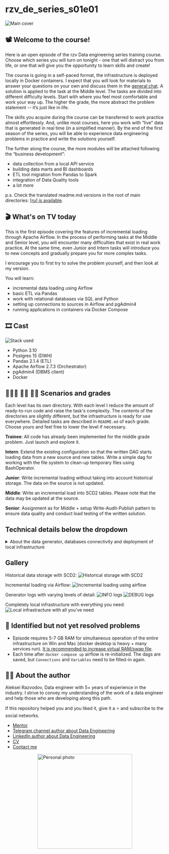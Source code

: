 # rzv_de_series_s01e01

![Main cover](./images/s01e01.jpg)

## 📽️ Welcome to the course!
Here is an open episode of the rzv Data engineering series training course. Choose which series you will turn on tonight - one that will distract you from life, or one that will give you the opportunity to learn skills and create!

The course is going in a self-paced format, the infrastructure is deployed locally in Docker containers. I expect that you will look for materials to answer your questions on your own and discuss them in the [general chat](https://t.me/rzv_de_series). A solution is applied to the task at the Middle level. The tasks are divided into different difficulty levels. Start with where you feel most comfortable and work your way up. The higher the grade, the more abstract the problem statement -- it’s just like in life.

The skills you acquire during the course can be transferred to work practice almost effortlessly. And, unlike most courses, here you work with “live” data that is generated in real time (in a simplified manner). By the end of the first season of the series, you will be able to experience data engineering problems in practice and write the solutions yourself.

The further along the course, the more modules will be attached following the “business development”:
* data collection from a local API service
* building data marts and BI dashboards
* ETL tool migration from Pandas to Spark
* integration of Data Quality tools
* a lot more

p.s. Check the translated readme.md versions in the root of main directories: [\[ru\] is available](README_ru.md).

## 🎬 What's on TV today
This is the first episode covering the features of incremental loading through Apache Airflow. In the process of performing tasks at the Middle and Senior level, you will encounter many difficulties that exist in real work practice. At the same time, even Junior and Intern tasks will introduce you to new concepts and gradually prepare you for more complex tasks.

I encourage you to first try to solve the problem yourself, and then look at my version.

You will learn:
* incremental data loading using Airflow
* basic ETL via Pandas
* work with relational databases via SQL and Python
* setting up connections to sources in Airflow and pgAdmin4
* running applications in containers via Docker Compose

## 🎞️ Cast
![Stack used](./images/image-6.png)

* Python 3.10
* Postgres 15 (DWH)
* Pandas 2.1.4 (ETL)
* Apache Airflow 2.7.3 (Orchestrator)
* pgAdmin4 (DBMS client)
* Docker

## 👨🏻‍🦲 👦🏻 🧔🏻 Scenarios and grades
Each level has its own directory. With each level I reduce the amount of ready-to-run code and raise the task's complexity. The contents of the directories are slightly different, but the infrastructure is ready for use everywhere. Detailed tasks are described in ```README.md``` of each grade. Choose yours and feel free to lower the level if necessary.

**Trainee**: All code has already been implemented for the middle grade problem. Just launch and explore it.

**Intern**: Extend the existing configuration so that the written DAG starts loading data from a new source and new tables. Write a simple dag for working with the file system to clean-up temporary files using BashOperator.

**Junior**: Write incremental loading without taking into account historical storage. The data on the source is not updated.

**Middle**: Write an incremental load into SCD2 tables. Please note that the data may be updated at the source.

**Senior**: Assignment as for Middle + setup Write-Audit-Publish pattern to ensure data quality and conduct load testing of the written solution.


## Technical details below the dropdown


<details>
<summary>About the data generator, databases connectivity and deployment of local infrastructure</summary>

### Data generator

Reproduces the work of backend databases of stores selling exotic fruits with a simplified data model.

You can view and change the current settings here: ```./deploy/env/shop-*.env``` and ```./docker/generator/config.json```. Don't forget to rebuild the generators while in ```./deploy``` directory: ```docker compose up -d --build shop-1 shop-2```.

<details>
<summary>Generator features</summary>
<br>

* Using the Faker package, generates rows for tables in the Postgres database
* Multiple source instances can be deployed (simulating shop's branches)
* Reproducibility of generating and updating data through seed: ```GENERATOR_SEED```
* Deleting data older than time X via ```DELETE_OLDER_THAN_SEC```
* Update random number of columns in rows with managed depth in the past: ```update_rows_per_tick, UPDATE_NOT_OLDER_THAN_SEC```
* Automatic stop after a specified time: ```STOP_GENERATOR_AFTER_SEC```
* Managed frequency of data insertion and modification (time between ticks): ```TICK_INTERVAL_SEC```
* Detailed logging of the DEBUG level and convenient INFO level in the container: ```docker logs shop-1 -f``` and in ```./generator_app_data/logs```
</details>


### Database connectivity
The options are in ```./deploy/env/```.
In Airflow, it is recommended to use Admin - Connections to manage connections.

I suggest studying the data schema on the sources directly from ```pgAdmin4``` after starting the generators and setting up the connections; documentation for the project is not always available.


### Deploying infrastructure locally
1. Fork the repository and clone it to your computer: ```git clone https://github.com/%Username%/rzv_de_series_s01e01.git``` .
2. Install Docker Desktop (I've tested on 4.26.1 (131620)). If you don't have a favorite IDE yet, install VS Code with the Python extension.
3. Open the repository in VS Code, go to the console ```Ctrl+` ``` and to the ```deploy``` directory in the selected grade ```cd ./%Grade%/deploy```
4. Spin-up the services ```docker compose up -d```. Airflow takes about a minute to load.
5. Go to the UI service pages and log in
* Airflow: ```localhost:8080``` ; airflow/airflow
* pgAdmin4: ```localhost:80``` ; admin@admin.com/root
6. Copy to or edit the DAG in ```./%Grade%/airflow_data/dags```, the changes will be updated in a couple of seconds, F5 is not required. Install the needed packages and modules by adding them to ```./%Grade%/docker/airflow/requirements.txt``` followed by rebuilding the airflow container (connections and variables should be set up again, see the section below) ```docker compose up -d --build af-scheduler```.
7. Set up a connection in ```Airflow``` via Admin - Connections, add variables in Admin - Variables, if necessary.
Set up a connection in ```pgAdmin4``` via Servers - Register - Server.
8. Check that the generators are working by viewing the logs in ```./%Grade%/generator_app_data/logs``` or ```docker logs shop-1 -f```, and run the DAGs via unpause. The data will flow into ```pg-dwh``` and will be available in ```pgAdmin4```.

</details>

## Gallery
Historical data storage with SCD2:
![Historical storage with SCD2](./images/image.png)

Incremental loading via Airflow:
![Incremental loading using airflow](./images/image-1.png)

Generator logs with varying levels of detail:
![INFO logs](./images/image-3.png)
![DEBUG logs](./images/image-4.png)

Completely local infrastructure with everything you need:
![Local infrastracture with all you've need](./images/image-5.png)


## 🚧 Identified but not yet resolved problems
* Episode requires 5-7 GB RAM for simultaneous operation of the entire infrastructure on Win and Mac (docker desktop is heavy + many services run). [It is recommended to increase virtual RAM/swap file](https://www.windowscentral.com/how-change-virtual-memory-size-windows-10).
* Each time after ```docker compose up``` airflow is re-initialized. The dags are saved, but ```Connections``` and ```Variables``` need to be filled-in again.


## 👷🏻 About the author
Aleksei Razvodov, Data engineer with 5+ years of experience in the industry. I strive to convey my understanding of the work of a data engineer and help those who are developing along this path.

If this repository helped you and you liked it, give it a ⭐ and subscribe to the social networks.
* [Mentor](https://razvodov-mentorship-de.notion.site/About-me-and-mentorship_ru-06510bfd4bbd4dcba93c351df0ff4a0e)
* [Telegram channel author about Data Engineering](https://t.me/rzv_de)
* [LinkedIn author about Data Engineering](https://www.linkedin.com/in/razvodov-alexey/)
* [CV](https://docs.google.com/document/d/1tYi0s7yNsGl_Xts5CrHDegLvAtlHtz7jPSp074MfCyI/edit?usp=sharing)
* [Contact me](https://t.me/razvodov_de_mentor)

<img src="images/photo.jpg" alt="Personal photo" width="300" style="display: block; margin: auto"/>
